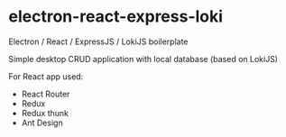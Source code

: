 # electron-react-express-loki

Electron / React / ExpressJS / LokiJS boilerplate

Simple desktop CRUD application with local database (based on LokiJS)

For React app used:
- React Router
- Redux
- Redux thunk
- Ant Design

